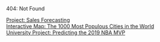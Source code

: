 404: Not Found

[Project: Sales Forecasting](https://danieleparimbelli95.github.io/Sales-Forecasting)
<br/>
[Interactive Map: The 1000 Most Populous Cities in the World](https://danieleparimbelli95.github.io/The-1000-Most-Populous-Cities-in-the-World)
<br/>
[University Project: Predicting the 2019 NBA MVP](https://danieleparimbelli95.github.io/Predicting-the-2019-NBA-MVP)


